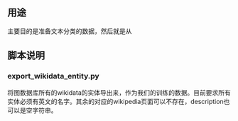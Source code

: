 ## 用途
主要目的是准备文本分类的数据，然后就是从

## 脚本说明

### export_wikidata_entity.py
将图数据库所有的wikidata的实体导出来，作为我们的训练的数据。目前要求所有实体必须有英文的名字。其余的对应的wikipedia页面可以不存在，description也可以是空字符串。

